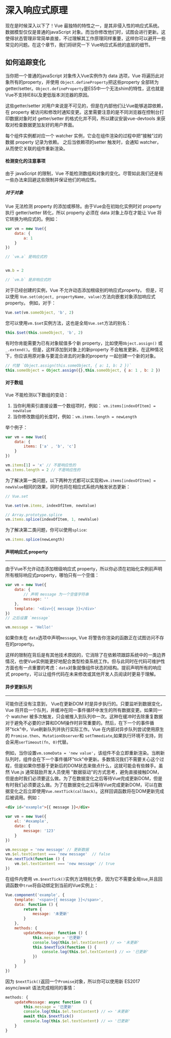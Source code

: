# 深入响应式原理

现在是时候深入以下了！Vue 最独特的特性之一，是其非侵入性的响应式系统。数据模型仅仅是普通的javaScript 对象。而当你修改他们时，试图会进行更新。这使得状态管理非常简单直接，不过理解其工作原理同样重要，这样你可以避开一些常见的问题。在这个章节，我们将研究一下 Vue响应式系统的底层的细节。

如何追踪变化
--------------------------

当你把一个普通的javaScript 对象传入Vue实例作为 data 选项，Vue 将遍历此对象所有的property，并使用 ```Object.defineProperty```把这些property 全部转为 getter/setter。```Object.defineProperty```是ES5中一个无法shim的特性，这也就是Vue不支持IE8以及更低版本浏览器的原因。

这些getter/setter 对用户来说是不可见的，但是在内部他们让Vue能够追踪依赖，在 property 被访问和修改时通知变更。这里需要注意的是不同浏览器在控制台打印数据对象时对 getter/setter 的格式化并不同，所以建议安装vue-devtools 来获取对检查数据更加友好的用户界面。

每个组件实例都对应一个 watcher 实例，它会在组件渲染的过程中把“接触”过的数据 property 记录为依赖。 之后当依赖项的setter 触发时，会通知 watcher， 从而使它关联的组件重新渲染。

#### 检测变化的注意事项

由于 javaScript 的限制，Vue 不能检测数组和对象的变化。尽管如此我们还是有一些办法来回避这些限制并保证他们的响应性。

##### 对于对象

Vue 无法检测 property 的添加或移除。由于Vue会在初始化实例时对 property 执行 getter/setter 转化，所以 property 必须在 data 对象上存在才能让 Vue 将它转换为响应式的。例如：

```js
var vm = new Vue({
    data: {
        a: 1
    }
})

// `vm.a` 是响应式的


vm.b = 2

// `vm.b` 是非响应式的
```

对于已经创建的实例，Vue 不允许动态添加根级别的响应式property。
但是，可以使用 ```Vue.set(object, propertyName, value)```方法向嵌套对象添加响应式 property。 例如，对于：

```js
Vue.set(vm.someObject, 'b', 2)
```

您可以使用```vm.$set```实例方法，这也是全局```Vue.set```方法的别名：

```js
this.$set(this.someObject, 'b', 2)
```

有时你肯能需要为已有对象赋值多个新 property，比如使用`Object.assign()` 或`_.extend()`。但是，这样添加到对象上的新property 不会触发更新。在这种情况下，你应该用原对象与要混合进去的对象的property 一起创建一个新的对象。

```js
// 代替 `Object.assign(this.someObject, { a: 1, b: 2 })`
this.someObject = Object.assign({},this.someObject, { a: 1 , b: 2 })
```

#### 对于数组

Vue 不能检测以下数组的变动：

1. 当你利用索引直接设置一个数组项时，例如：
`vm.items[indexOfItem] = newValue`
2. 当你修改数组的长度时，例如：`vm.items.length = newLength`

举个例子：

```js
var vm = new Vue({
    data: {
        items: ['a' , 'b', 'c']
    }
})

vm.items[1] = 'x' // 不是响应性的
vm.items.length = 2 // 不是响应性的
```

为了解决第一类问题，以下两种方式都可以实现和```vm.items[indexOfItem] = newValue```相同的效果，同时也将在相应式系统内触发状态更新：

```js
// Vue.set

Vue.set(vm.items, indexOfItem, newValue)
```

```js
// Array.prototype.splice
vm.items.splice(indexOfItem, 1, newValue)
```

为了解决第二类问题，你可以使用```splice```:

```js
vm.items.splice(newLength)
```

#### 声明响应式 property

------------------------------

由于Vue不允许动态添加根级响应式 property，所以你必须在初始化实例前声明所有根际响应式property，哪怕只有一个空值：

```js
var vm = new Vue({
    data: {
        // 声明 message 为一个空值字符串
        message: ''
    },
    template: '<div>{{ message }}</div>'
})
// 之后设置 `message`

vm.message = 'Hello!'
```

如果你未在 ```data```选项中声明```message```, Vue 将警告你渲染的函数正在试图访问不存在的property。

这样的限制在背后是有其他技术原因的，它消除了在依赖项跟踪系统中的一类边界情况，也使Vue实例能更好地配合类型检查系统工作。但与此同时在代码可维护性方面也有一点重要的考虑：```data```对象就像组件状态的结构。提前声明所有的响应式 property，可以让组件代码在未来修改或其他开发人员阅读时更易于理解。

#### 异步更新队列

---------------------

可能你还没有注意到， Vue在更新DOM 时是异步执行的。只要监听到数据变化，Vue 将开启一个队列，并缓冲在同一事件循环中发生的所有数据变更。如果同一个 watcher 被多次触发，只会被推入到队列中一次。这种在缓冲时去除重复数据对于避免不必要的计算和DOM操作时非常重要的。然后，在下一个的事件循环"tick"中，Vue刷新队列并执行实际工作。Vue 在内部对异步队列尝试使用原生的
```Promise.then```、```MutationObserver```和 ```setTmmediate```,如果执行环境不支持，则会采用```serTimeout(fn, 0)```代替。

例如，当你设置```vm.someData = 'new value'```，该组件不会立即重新渲染。当刷新队列时，组件会在下一个事件循环"tick"中更新。多数情况我们不需要关心这个过程，但是如果你想基于更新后的DOM状态来做点什么，这就可能会有些棘手。虽然 Vue.js 通常鼓励开发人员使用 "数据驱动"的方式思考，避免直接接触DOM，但是由时我们必须要这么做。为了在数据变化之后等待Vue完成更新DOM，但是有时我们必须要这么做。为了在数据变化之后等待Vue完成更新DOM，可以在数据变化之后立即使用```Vue.nextTick(callback)```。这样回调函数将在DOM更新完成后被调用。例如：

```html
<div id="example">{{ message }}</div>
```

```js
var vm = new Vue({
    el: '#example',
    data: {
        message: '123'
    }
})

vm.message = 'new message' // 更新数据
vm.$el.textContent === 'new message'  // false
Vue.nextTick(function () {
    vm.$el.textContent === 'new message' // true
})
```

在组件内使用 ```vm.$nextTick()```实例方法特别方便，因为它不需要全局```Vue```,并且回调函数中```true```将自动绑定到当前的Vue实例上：

```js
Vue.component('example', {
    template: '<span>{{ message }}</span>',
    data: function () {
        return {
            message: '未更新'
        }
    },
    methods: {
        updateMessage: function () {
            this.message = '已更新'
            console.log(this.$el.textContent) // => '未更新'
            this.$nextTick(function () {
                console.log(this.$el.textContent) // => '已更新'
            })
        }
    }
})
```

因为 ```$nextTick()```返回一个```Promise```对象，所以你可以使用新 ES2017 async/await 语法完成相同的事情：

```js
methods: {
    updateMessage: async function () {
        this.message = '已更新'
        console.log(this.$el.textContent) // => '未更新'
        await this.$nextTick()
        console.log(this.$el.textContent) // => '已更新'
    }
}
```

